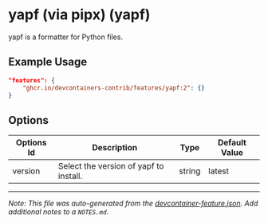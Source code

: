 

# yapf (via pipx) (yapf)

yapf is a formatter for Python files.

## Example Usage

```json
"features": {
    "ghcr.io/devcontainers-contrib/features/yapf:2": {}
}
```

## Options

| Options Id | Description | Type | Default Value |
|-----|-----|-----|-----|
| version | Select the version of yapf to install. | string | latest |



---

_Note: This file was auto-generated from the [devcontainer-feature.json](https://github.com/devcontainers-contrib/features/blob/main/src/yapf/devcontainer-feature.json).  Add additional notes to a `NOTES.md`._
